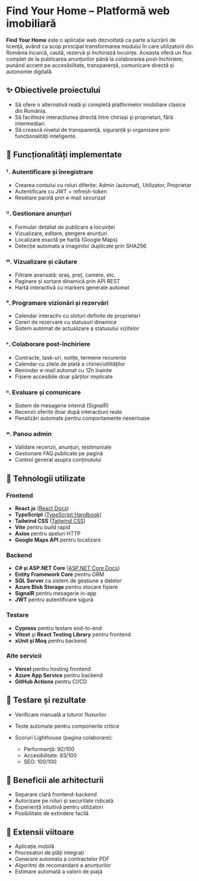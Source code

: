 # Find Your Home – Platformă web imobiliară

**Find Your Home** este o aplicație web dezvoltată ca parte a lucrării de licență, având ca scop principal transformarea modului în care utilizatorii din România încarcă, caută, rezervă și închiriază locuințe. Aceasta oferă un flux complet de la publicarea anunțurilor până la colaborarea post-închiriere, punând accent pe accesibilitate, transparență, comunicare directă și autonomie digitală.

## ✨ Obiectivele proiectului

* Să ofere o alternativă reală și completă platformelor imobiliare clasice din România.
* Să faciliteze interacțiunea directă între chiriași și proprietari, fără intermediari.
* Să crească nivelul de transparență, siguranță și organizare prin funcționalități inteligente.

## 🔹 Funcționalități implementate

### ᵀ. Autentificare și înregistrare

* Crearea contului cu roluri diferite: Admin (automat), Utilizator, Proprietar
* Autentificare cu JWT + refresh-token
* Resetare parolă prin e-mail securizat

### ᵁ. Gestionare anunțuri

* Formular detaliat de publicare a locuinței
* Vizualizare, editare, ștergere anunțuri
* Localizare exactă pe hartă (Google Maps)
* Detecție automata a imaginilor duplicate prin SHA256

### ᵂ. Vizualizare și căutare

* Filtrare avansată: oraș, preț, camere, etc.
* Paginare și sortare dinamică prin API REST
* Hartă interactivă cu markers generate automat

### ᵃ. Programare vizionări și rezervări

* Calendar interactiv cu sloturi definite de proprietari
* Cereri de rezervare cu statusuri dinamice
* Sistem automat de actualizare a statusului vizitelor

### ᵄ. Colaborare post-închiriere

* Contracte, task-uri, notițe, termene recurente
* Calendar cu zilele de plată a chiriei/utilităților
* Reminder e-mail automat cu 12h înainte
* Fișiere accesibile doar părților implicate

### ᵅ. Evaluare și comunicare

* Sistem de mesagerie internă (SignalR)
* Recenzii oferite doar după interacțiuni reale
* Penalizări automate pentru comportamente neserioase

### ᵆ. Panou admin

* Validare recenzii, anunțuri, testimoniale
* Gestionare FAQ publicate pe pagină
* Control general asupra conținutului

## 📅 Tehnologii utilizate

### Frontend

* **React.js** ([React Docs](https://reactjs.org))
* **TypeScript** ([TypeScript Handbook](https://www.typescriptlang.org/docs/))
* **Tailwind CSS** ([Tailwind CSS](https://tailwindcss.com/docs))
* **Vite** pentru build rapid
* **Axios** pentru apeluri HTTP
* **Google Maps API** pentru localizare

### Backend

* **C# și ASP.NET Core** ([ASP.NET Core Docs](https://learn.microsoft.com/en-us/aspnet/core))
* **Entity Framework Core** pentru ORM
* **SQL Server** ca sistem de gestiune a datelor
* **Azure Blob Storage** pentru stocare fișiere
* **SignalR** pentru mesagerie in-app
* **JWT** pentru autentificare sigură

### Testare

* **Cypress** pentru testare end-to-end
* **Vitest** și **React Testing Library** pentru frontend
* **xUnit și Moq** pentru backend

### Alte servicii

* **Vercel** pentru hosting frontend
* **Azure App Service** pentru backend
* **GitHub Actions** pentru CI/CD

## 🎯 Testare și rezultate

* Verificare manuală a tuturor fluxurilor
* Teste automate pentru componente critice
* Scoruri Lighthouse (pagina colaborare):

  * Performanță: 92/100
  * Accesibilitate: 93/100
  * SEO: 100/100

## 🌟 Beneficii ale arhitecturii

* Separare clară frontend-backend
* Autorizare pe roluri și securitate ridicată
* Experiență intuitivă pentru utilizatori
* Posibilitate de extindere facilă

## 🚀 Extensii viitoare

* Aplicație mobilă
* Procesatori de plăți integrați
* Generare automata a contractelor PDF
* Algoritmi de recomandare a anunțurilor
* Estimare automată a valorii de piață

